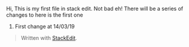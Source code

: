 ﻿
Hi,
This is my first file in stack edit. Not bad eh!
There will be a series of changes to here is the first one
1) First change at 14/03/19

> Written with [StackEdit](https://stackedit.io/).
